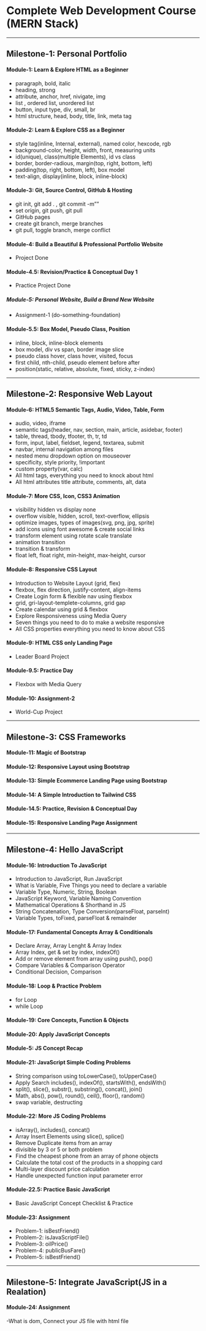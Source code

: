 # Complete Web Development Course (MERN Stack)

---

## Milestone-1: Personal Portfolio

#### Module-1: Learn & Explore HTML as a Beginner

- paragraph, bold, italic
- heading, strong
- attribute, anchor, href, nivigate, img
- list , ordered list, unordered list
- button, input type, div, small, br
- html structure, head, body, title, link, meta tag
  <br>

#### Module-2: Learn & Explore CSS as a Beginner

- style tag(inline, Internal, external), named color, hexcode, rgb
- background-color, height, width, front, measuring units
- id(unique), class(multiple Elements), id vs class
- border, border-radious, margin(top, right, bottom, left)
- padding(top, right, bottom, left), box model
- text-align, display(inline, block, inline-block)
  <br>

#### Module-3: Git, Source Control, GitHub & Hosting

- git init, git add . , git commit -m””
- set origin, git push, git pull
- GitHub pages
- create git branch, merge branches
- git pull, toggle branch, merge conflict
  <br>

#### Module-4: Build a Beautiful & Professional Portfolio Website

- Project Done
  <br>

#### Module-4.5: Revision/Practice & Conceptual Day 1

- Practice Project Done
  <br>

##### Module-5: Personal Website, Build a Brand New Website

- Assignment-1 (do-something-foundation)
  <br>

#### Module-5.5: Box Model, Pseudo Class, Position

- inline, block, inline-block elements
- box model, div vs span, border image slice
- pseudo class hover, class hover, visited, focus
- first child, nth-child, pseudo element before after
- position(static, relative, absolute, fixed, sticky, z-index)

---

## Milestone-2: Responsive Web Layout

#### Module-6: HTML5 Semantic Tags, Audio, Video, Table, Form

- audio, video, iframe
- semantic tags(header, nav, section, main, article, asidebar, footer)
- table, thread, tbody, tfooter, th, tr, td
- form, input, label, fieldset, legend, textarea, submit
- navbar, internal navigation among files
- nested menu dropdown option on mouseover
- specificity, style priority, !important
- custom property(var, calc)
- All html tags, everything you need to knock about html
- All html attributes title attribute, comments, alt, data
  <br>

#### Module-7: More CSS, Icon, CSS3 Animation

- visibility hidden vs display none
- overflow visible, hidden, scroll, text-overflow, ellipsis
- optimize images, types of images(svg, png, jpg, sprite)
- add icons using font awesome & create social links
- transform element using rotate scale translate
- animation transition
- transition & transform
- float left, float right, min-height, max-height, cursor
  <br>

#### Module-8: Responsive CSS Layout

- Introduction to Website Layout (grid, flex)
- flexbox, flex direction, justify-content, align-items
- Create Login form & flexible nav using flexbox
- grid, gri-layout-templete-columns, grid gap
- Create calendar using grid & flexbox
- Explore Responsiveness using Media Query
- Seven things you need to do to make a website responsive
- All CSS properties everything you need to know about CSS

#### Module-9: HTML CSS only Landing Page

- Leader Board Project

#### Module-9.5: Practice Day

- Flexbox with Media Query

#### Module-10: Assignment-2

- World-Cup Project

---

## Milestone-3: CSS Frameworks

#### Module-11: Magic of Bootstrap

#### Module-12: Responsive Layout using Bootstrap

#### Module-13: Simple Ecommerce Landing Page using Bootstrap

#### Module-14: A Simple Introduction to Tailwind CSS

#### Module-14.5: Practice, Revision & Conceptual Day

#### Module-15: Responsive Landing Page Assignment

---


## Milestone-4: Hello JavaScript

#### Module-16: Introduction To JavaScript

- Introduction to JavaScript, Run JavaScript
- What is Variable, Five Things you need to declare a variable
- Variable Type, Numeric, String, Boolean
- JavaScript Keyword, Variable Naming Convention
- Mathematical Operations & Shorthand in JS
- String Concatenation, Type Conversion(parseFloat, parseInt)
- Variable Types, toFixed, parseFloat & remainder

#### Module-17: Fundamental Concepts Array & Conditionals

- Declare Array, Array Lenght & Array Index
- Array Index, get & set by index, indexOf()
- Add or remove element from array using push(), pop()
- Compare Variables & Comparison Operator
- Conditional Decision, Comparison

#### Module-18: Loop & Practice Problem

- for Loop
- while Loop


#### Module-19: Core Concepts, Function & Objects

#### Module-20: Apply JavaScript Concepts

#### Module-5: JS Concept Recap

#### Module-21: JavaScript Simple Coding Problems

- String comparison using toLowerCase(), toUpperCase()
- Apply Search includes(), indexOf(), startsWith(), endsWith()
- split(), slice(), substr(), substring(), concat(), join()
- Math, abs(), pow(), round(), ceil(), floor(), random()
- swap variable, destructing
#### Module-22: More JS Coding Problems

- isArray(), includes(), concat()
- Array Insert Elements using slice(), splice()
- Remove Duplicate items from an array
- divisible by 3 or 5 or both problem
- Find the cheapest phone from an array of phone objects
- Calculate the total cost of the products in a shopping card
- Multi-layer discount price calculation
- Handle unexpected function input parameter error

#### Module-22.5: Practice Basic JavaScript

- Basic JavaScript Concept Checklist & Practice

#### Module-23: Assignment

- Problem-1: isBestFriend()
- Problem-2: isJavaScriptFile()
- Problem-3: oilPrice()
- Problem-4: publicBusFare()
- Problem-5: isBestFriend()

---


## Milestone-5: Integrate JavaScript(JS in a Realation)

#### Module-24: Assignment
-What is dom, Connect your JS file with html file